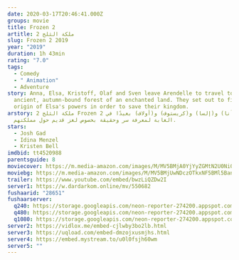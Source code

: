 ```yaml
---
date: 2020-03-17T20:46:41.000Z
groups: movie
title: Frozen 2
artitle: ملكة الثلج 2
slug: Frozen 2 2019
year: "2019"
duration: 1h 43min
rating: "7.0"
tags:
  - Comedy
  - " Animation"
  - Adventure
story: Anna, Elsa, Kristoff, Olaf and Sven leave Arendelle to travel to an
  ancient, autumn-bound forest of an enchanted land. They set out to find the
  origin of Elsa's powers in order to save their kingdom.
arstory: ملكة الثلج 2 Frozen 2 تذهب (آنا) و(إلسا) و(كريستوف) و(أولاف) بعيدًا في
  الغابة لمعرفة سر وحقيقة بخصوص لغز قديم حول مملكتهم.
stars:
  - Josh Gad
  - Idina Menzel
  - Kristen Bell
imdbid: tt4520988
parentsguide: 8
moviecover: https://m.media-amazon.com/images/M/MV5BMjA0YjYyZGMtN2U0Ni00YmY4LWJkZTItYTMyMjY3NGYyMTJkXkEyXkFqcGdeQXVyNDg4NjY5OTQ@._V1_SY1000_SX675_AL_.jpg
moviebg: https://m.media-amazon.com/images/M/MV5BMjUwNDczOTkxNF5BMl5BanBnXkFtZTgwNTgxOTE0NzM@._V1_SX1777_CR0,0,1777,998_AL_.jpg
trailer: https://www.youtube.com/embed/bwzLiQZDw2I
server1: https://w.dardarkom.online/mv/550682
fushaarid: "28651"
fushaarserver:
  q240: https://storage.googleapis.com/neon-reporter-274200.appspot.com/fushaar/media/28651/28651-240p.mp4
  q480: https://storage.googleapis.com/neon-reporter-274200.appspot.com/fushaar/media/28651/28651-480p.mp4
  q1080: https://storage.googleapis.com/neon-reporter-274200.appspot.com/fushaar/media/28651/28651.mp4
server2: https://vidlox.me/embed-cjlwby3bo2lb.html
server3: https://uqload.com/embed-dmzojxusmjhs.html
server4: https://embed.mystream.to/u0l0fsjh60wm
server5: ""
---
```

